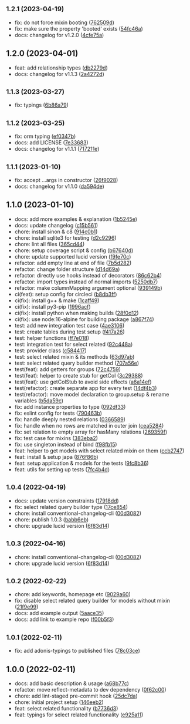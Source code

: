 ## <small>1.2.1 (2023-04-19)</small>

* fix: do not force mixin booting ([762509d](https://github.com/chirgjin/adonisjs-select-related/commit/762509d))
* fix: make sure the property 'booted' exists ([54fc46a](https://github.com/chirgjin/adonisjs-select-related/commit/54fc46a))
* docs: changelog for v1.2.0 ([4cfe75a](https://github.com/chirgjin/adonisjs-select-related/commit/4cfe75a))



## 1.2.0 (2023-04-01)

* feat: add relationship types ([db2279d](https://github.com/chirgjin/adonisjs-select-related/commit/db2279d))
* docs: changelog for v1.1.3 ([2a4272d](https://github.com/chirgjin/adonisjs-select-related/commit/2a4272d))



## <small>1.1.3 (2023-03-27)</small>

* fix: typings ([6b86a79](https://github.com/chirgjin/adonisjs-select-related/commit/6b86a79))



## <small>1.1.2 (2023-03-25)</small>

* fix: orm typing ([ef0347b](https://github.com/chirgjin/adonisjs-select-related/commit/ef0347b))
* docs: add LICENSE ([7e33683](https://github.com/chirgjin/adonisjs-select-related/commit/7e33683))
* docs: changelog for v1.1.1 ([717211e](https://github.com/chirgjin/adonisjs-select-related/commit/717211e))



## <small>1.1.1 (2023-01-10)</small>

* fix: accept ...args in constructor ([26f9028](https://github.com/chirgjin/adonisjs-select-related/commit/26f9028))
* docs: changelog for v1.1.0 ([da594de](https://github.com/chirgjin/adonisjs-select-related/commit/da594de))



## 1.1.0 (2023-01-10)

* docs: add more examples & explanation ([1b5245e](https://github.com/chirgjin/adonisjs-select-related/commit/1b5245e))
* docs: update changelog ([c15b561](https://github.com/chirgjin/adonisjs-select-related/commit/c15b561))
* chore: install sinon & c8 ([914c0b1](https://github.com/chirgjin/adonisjs-select-related/commit/914c0b1))
* chore: install sqlite3 for testing ([d2c9296](https://github.com/chirgjin/adonisjs-select-related/commit/d2c9296))
* chore: lint all files ([365cd44](https://github.com/chirgjin/adonisjs-select-related/commit/365cd44))
* chore: setup coverage script & config ([b67640d](https://github.com/chirgjin/adonisjs-select-related/commit/b67640d))
* chore: update supported lucid version ([f9fe70c](https://github.com/chirgjin/adonisjs-select-related/commit/f9fe70c))
* refactor: add empty line at end of file ([7b5d282](https://github.com/chirgjin/adonisjs-select-related/commit/7b5d282))
* refactor: change folder structure ([d14d69a](https://github.com/chirgjin/adonisjs-select-related/commit/d14d69a))
* refactor: directly use hooks instead of decorators ([86c62b4](https://github.com/chirgjin/adonisjs-select-related/commit/86c62b4))
* refactor: import types instead of normal imports ([5250db7](https://github.com/chirgjin/adonisjs-select-related/commit/5250db7))
* refactor: make columnMapping argument optional ([939149b](https://github.com/chirgjin/adonisjs-select-related/commit/939149b))
* ci(feat): setup config for circleci ([b8db3ff](https://github.com/chirgjin/adonisjs-select-related/commit/b8db3ff))
* ci(fix): install g++ & make ([1caff49](https://github.com/chirgjin/adonisjs-select-related/commit/1caff49))
* ci(fix): install py3-pip ([1996acf](https://github.com/chirgjin/adonisjs-select-related/commit/1996acf))
* ci(fix): install python when making builds ([28f0d12](https://github.com/chirgjin/adonisjs-select-related/commit/28f0d12))
* ci(fix): use node:16-alpine for building package ([a867f74](https://github.com/chirgjin/adonisjs-select-related/commit/a867f74))
* test: add new integration test case ([4ae3106](https://github.com/chirgjin/adonisjs-select-related/commit/4ae3106))
* test: create tables during test setup ([f417a26](https://github.com/chirgjin/adonisjs-select-related/commit/f417a26))
* test: helper functions ([ff7e018](https://github.com/chirgjin/adonisjs-select-related/commit/ff7e018))
* test: integration test for select related ([92c448a](https://github.com/chirgjin/adonisjs-select-related/commit/92c448a))
* test: provider class ([c584417](https://github.com/chirgjin/adonisjs-select-related/commit/c584417))
* test: select related mixin & its methods ([63d97ab](https://github.com/chirgjin/adonisjs-select-related/commit/63d97ab))
* test: select related query builder method ([707a56e](https://github.com/chirgjin/adonisjs-select-related/commit/707a56e))
* test(feat): add getters for groups ([72c4759](https://github.com/chirgjin/adonisjs-select-related/commit/72c4759))
* test(feat): helper to create stub for getCol ([3c29388](https://github.com/chirgjin/adonisjs-select-related/commit/3c29388))
* test(feat): use getColStub to avoid side effects ([a6a14ef](https://github.com/chirgjin/adonisjs-select-related/commit/a6a14ef))
* test(refactor): create separate app for every test ([14df4b3](https://github.com/chirgjin/adonisjs-select-related/commit/14df4b3))
* test(refactor): move model declaration to group.setup & rename variables ([b5da59c](https://github.com/chirgjin/adonisjs-select-related/commit/b5da59c))
* fix: add instance properties to type ([092df33](https://github.com/chirgjin/adonisjs-select-related/commit/092df33))
* fix: eslint config for tests ([790463b](https://github.com/chirgjin/adonisjs-select-related/commit/790463b))
* fix: handle deeply nested relations ([0366589](https://github.com/chirgjin/adonisjs-select-related/commit/0366589))
* fix: handle when no rows are matched in outer join ([cea5284](https://github.com/chirgjin/adonisjs-select-related/commit/cea5284))
* fix: set relation to empty array for hasMany relations ([269359f](https://github.com/chirgjin/adonisjs-select-related/commit/269359f))
* fix: test case for mixins ([383eba2](https://github.com/chirgjin/adonisjs-select-related/commit/383eba2))
* fix: use singleton instead of bind ([f98fb15](https://github.com/chirgjin/adonisjs-select-related/commit/f98fb15))
* feat: helper to get models with select related mixin on them ([ccb2747](https://github.com/chirgjin/adonisjs-select-related/commit/ccb2747))
* feat: install & setup japa ([876f86b](https://github.com/chirgjin/adonisjs-select-related/commit/876f86b))
* feat: setup application & models for the tests ([9fc8b36](https://github.com/chirgjin/adonisjs-select-related/commit/9fc8b36))
* feat: utils for setting up tests ([7fc4b4d](https://github.com/chirgjin/adonisjs-select-related/commit/7fc4b4d))



## <small>1.0.4 (2022-04-19)</small>

* docs: update version constraints ([17918dd](https://github.com/chirgjin/adonisjs-select-related/commit/17918dd))
* fix: select related query builder type ([17ce854](https://github.com/chirgjin/adonisjs-select-related/commit/17ce854))
* chore: install conventional-changelog-cli ([00d3082](https://github.com/chirgjin/adonisjs-select-related/commit/00d3082))
* chore: publish 1.0.3 ([babb6eb](https://github.com/chirgjin/adonisjs-select-related/commit/babb6eb))
* chore: upgrade lucid version ([6f83d14](https://github.com/chirgjin/adonisjs-select-related/commit/6f83d14))



## <small>1.0.3 (2022-04-16)</small>

* chore: install conventional-changelog-cli ([00d3082](https://github.com/chirgjin/adonisjs-select-related/commit/00d3082))
* chore: upgrade lucid version ([6f83d14](https://github.com/chirgjin/adonisjs-select-related/commit/6f83d14))


## <small>1.0.2 (2022-02-22)</small>

* chore: add keywords, homepage etc ([9029a60](https://github.com/chirgjin/adonisjs-select-related/commit/9029a60))
* fix: disable select related query builder for models without mixin ([21f9e99](https://github.com/chirgjin/adonisjs-select-related/commit/21f9e99))
* docs: add example output ([5aace35](https://github.com/chirgjin/adonisjs-select-related/commit/5aace35))
* docs: add link to example repo ([f00b5f3](https://github.com/chirgjin/adonisjs-select-related/commit/f00b5f3))



## <small>1.0.1 (2022-02-11)</small>

* fix: add adonis-typings to published files ([78c03ce](https://chirgjin/commits/78c03ce))



## 1.0.0 (2022-02-11)

* docs: add basic description & usage ([a68b77c](https://chirgjin/commits/a68b77c))
* refactor: move reflect-metadata to dev dependency ([0f62c00](https://chirgjin/commits/0f62c00))
* chore: add lint-staged pre-commit hook ([25dc7da](https://chirgjin/commits/25dc7da))
* chore: initial project setup ([146eeb2](https://chirgjin/commits/146eeb2))
* feat: select related functionality ([b7736d3](https://chirgjin/commits/b7736d3))
* feat: typings for select related functionality ([e925a11](https://chirgjin/commits/e925a11))

